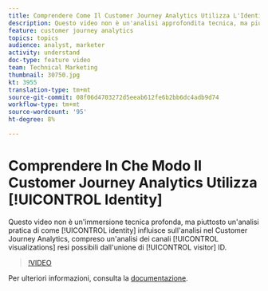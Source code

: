 ```yaml
---
title: Comprendere Come Il Customer Journey Analytics Utilizza L'Identità
description: Questo video non è un'analisi approfondita tecnica, ma piuttosto un'analisi pratica di come l'identità influisce sulla vostra analisi nel Customer Journey Analytics  Adobe, inclusa un'analisi delle visualizzazioni tra canali rese possibili dall'unione degli ID visitatore.
feature: customer journey analytics
topics: topics
audience: analyst, marketer
activity: understand
doc-type: feature video
team: Technical Marketing
thumbnail: 30750.jpg
kt: 3955
translation-type: tm+mt
source-git-commit: 08f06d4703272d5eeab612fe6b2bb6dc4adb9d74
workflow-type: tm+mt
source-wordcount: '95'
ht-degree: 8%

---
```



# Comprendere In Che Modo Il Customer Journey Analytics Utilizza [!UICONTROL Identity]

Questo video non è un&#39;immersione tecnica profonda, ma piuttosto un&#39;analisi pratica di come [!UICONTROL identity] influisce sull&#39;analisi nel Customer Journey Analytics, compreso un&#39;analisi dei canali [!UICONTROL visualizations] resi possibili dall&#39;unione di [!UICONTROL visitor] ID.

>[!VIDEO](https://video.tv.adobe.com/v/30750/?quality=12&enable10seconds=on&speedcontrol=on)

Per ulteriori informazioni, consulta la [documentazione](https://docs.adobe.com/content/help/it-IT/analytics-platform/using/cja-landing.html).
